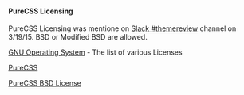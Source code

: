 #### PureCSS Licensing

PureCSS Licensing was mentione on [Slack #themereview](https://wordpress.slack.com/archives/C02RP4Y3K/p14267844270032530) channel on 3/19/15. BSD or Modified BSD are allowed. 

[GNU Operating System](https://www.gnu.org/licenses/license-list.html) - The list of various Licenses 

[PureCSS](https://purecss.io)

[PureCSS BSD License](https://github.com/pure-css/pure/blob/master/LICENSE)
